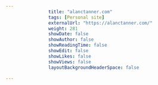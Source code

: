 ---
                title: "alanctanner.com"
                tags: [Personal site]
                externalUrl: "https://alanctanner.com/"
                weight: 281
                showDate: false
                showAuthor: false
                showReadingTime: false
                showEdit: false
                showLikes: false
                showViews: false
                layoutBackgroundHeaderSpace: false
                ---
